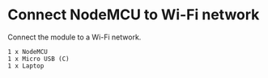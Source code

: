 # Connect NodeMCU to Wi-Fi network

Connect the module to a Wi-Fi network.

```
1 x NodeMCU
1 x Micro USB (C)
1 x Laptop
```